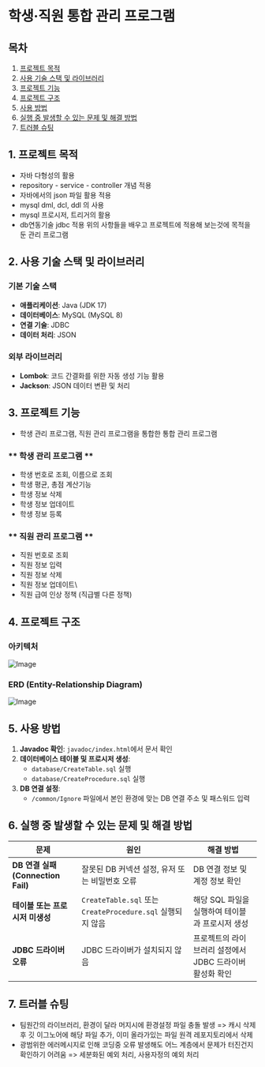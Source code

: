 # 학생·직원 통합 관리 프로그램

## 목차
1. [프로젝트 목적](#1-프로젝트-목적)
2. [사용 기술 스택 및 라이브러리](#2-사용-기술-스택-및-라이브러리)
3. [프로젝트 기능](#3-프로젝트-기능)
4. [프로젝트 구조](#4-프로젝트-구조)
5. [사용 방법](#5-사용-방법)
6. [실행 중 발생할 수 있는 문제 및 해결 방법](#6-실행-중-발생할-수-있는-문제-및-해결-방법)
7. [트러블 슈팅](#7-트러블-슈팅)



## 1. 프로젝트 목적
- 자바 다형성의 활용
- repository - service - controller 개념 적용
- 자바에서의 json 파일 활용 적용
- mysql dml, dcl, ddl 의 사용
- mysql 프로시저, 트리거의 활용
- db연동기술 jdbc 적용
위의 사항들을 배우고 프로젝트에 적용해 보는것에 목적을 둔 관리 프로그램



## 2. 사용 기술 스택 및 라이브러리

### **기본 기술 스택**
- **애플리케이션**: Java (JDK 17)
- **데이터베이스**: MySQL (MySQL 8)
- **연결 기술**: JDBC
- **데이터 처리**: JSON

### **외부 라이브러리**
- **Lombok**: 코드 간결화를 위한 자동 생성 기능 활용
- **Jackson**: JSON 데이터 변환 및 처리



## 3. 프로젝트 기능
- 학생 관리 프로그램, 직원 관리 프로그램을 통합한 통합 관리 프로그램
### ** 학생 관리 프로그램 **
- 학생 번호로 조회, 이름으로 조회
- 학생 평균, 총점 계산기능
- 학생 정보 삭제
- 학생 정보 업데이트
- 학생 정보 등록
### ** 직원 관리 프로그램 **
- 직원 번호로 조회
- 직원 정보 입력
- 직원 정보 삭제
- 직원 정보 업데이트\
- 직원 급여 인상 정책 (직급별 다른 정책)

## 4. 프로젝트 구조


### **아키텍처**
![Image](https://github.com/user-attachments/assets/68773310-5fb9-4251-83df-81dab2a7d52a)


### **ERD (Entity-Relationship Diagram)**
![Image](https://github.com/user-attachments/assets/d1abce09-a1b1-486b-92e4-c6b2a30bf614)

## 5. 사용 방법

1. **Javadoc 확인**: `javadoc/index.html`에서 문서 확인
2. **데이터베이스 테이블 및 프로시저 생성**:  
   - `database/CreateTable.sql` 실행  
   - `database/CreateProcedure.sql` 실행  
3. **DB 연결 설정**:  
   - `/common/Ignore` 파일에서 본인 환경에 맞는 DB 연결 주소 및 패스워드 입력



## 6. 실행 중 발생할 수 있는 문제 및 해결 방법

| 문제 | 원인 | 해결 방법 |
|------|------|---------|
| **DB 연결 실패 (Connection Fail)** | 잘못된 DB 커넥션 설정, 유저 또는 비밀번호 오류 | DB 연결 정보 및 계정 정보 확인 |
| **테이블 또는 프로시저 미생성** | `CreateTable.sql` 또는 `CreateProcedure.sql` 실행되지 않음 | 해당 SQL 파일을 실행하여 테이블과 프로시저 생성 |
| **JDBC 드라이버 오류** | JDBC 드라이버가 설치되지 않음 | 프로젝트의 라이브러리 설정에서 JDBC 드라이버 활성화 확인 |



## 7. 트러블 슈팅
- 팀원간의 라이브러리, 환경이 달라 머지시에 환경설정 파일 충돌 발생
  => 캐시 삭제 후 깃 이그노어에 해당 파일 추가, 이미 올라가있는 파일 원격 레포지토리에서 삭제
- 광범위한 에러메시지로 인해 코딩중 오류 발생해도 어느 계층에서 문제가 터진건지 확인하기 어려움
   => 세분화된 예외 처리, 사용자정의 예외 처리

